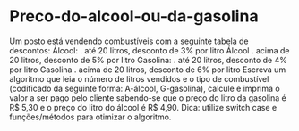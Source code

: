 # Preco-do-alcool-ou-da-gasolina
Um posto está vendendo combustíveis com a seguinte tabela de descontos: Álcool: . até 20 litros, desconto de 3% por litro Álcool . acima de 20 litros, desconto de 5% por litro Gasolina: . até 20 litros, desconto de 4% por litro Gasolina . acima de 20 litros, desconto de 6% por litro  Escreva um algoritmo que leia o número de litros vendidos e o tipo de combustível (codificado da seguinte forma: A-álcool, G-gasolina), calcule e imprima o valor a ser pago pelo cliente sabendo-se que o preço do litro da gasolina é R$ 5,30 e o preço do litro do álcool é R$ 4,90. Dica: utilize switch case e funções/métodos para otimizar o algoritmo.
